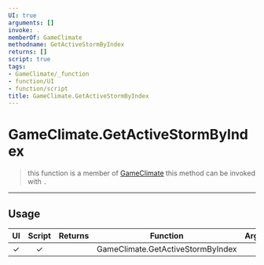 ```yaml
---
UI: true
arguments: []
invoke: .
memberOf: GameClimate
methodname: GetActiveStormByIndex
returns: []
script: true
tags:
- GameClimate/_function
- function/UI
- function/script
title: GameClimate.GetActiveStormByIndex
---
```

# GameClimate.GetActiveStormByIndex
> this function is a member of [GameClimate](civ-6/lua/GameClimate.md)
> this method can be invoked with `.`
-----
## Usage
|  UI | Script | Returns | Function | Arguments |
|:---:|:------:|-------:|:--------:|:---------|
|✓|✓||GameClimate.GetActiveStormByIndex||
